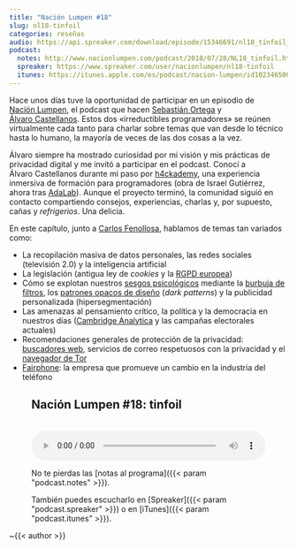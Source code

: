 ```yaml
---
title: "Nación Lumpen #18"
slug: nl18-tinfoil
categories: reseñas
audio: https://api.spreaker.com/download/episode/15346691/nl18_tinfoil_exported.mp3
podcast:
  notes: http://www.nacionlumpen.com/podcast/2018/07/28/NL18_tinfoil.html
  spreaker: https://www.spreaker.com/user/nacionlumpen/nl18-tinfoil
  itunes: https://itunes.apple.com/es/podcast/nacion-lumpen/id1023465004?l=en&mt=2
---
```


Hace unos días tuve la oportunidad de participar en un episodio de [Nación&nbsp;Lumpen][nación-lumpen], el podcast que hacen [Sebastián&nbsp;Ortega][sebas-ortega] y [Álvaro&nbsp;Castellanos][álvaro-castellanos]. Estos dos «irreductibles programadores» se reúnen virtualmente cada tanto para charlar sobre temas que van desde lo técnico hasta lo humano, la mayoría de veces de las dos cosas a la vez.

Álvaro siempre ha mostrado curiosidad por mi visión y mis prácticas de privacidad digital y me invitó a participar en el podcast. Conocí a Álvaro&nbsp;Castellanos durante mi paso por [h4ckademy][h4ckademy], una experiencia inmersiva de formación para programadores (obra de Israel&nbsp;Gutiérrez, ahora tras [AdaLab][adalab]). Aunque el proyecto terminó, la comunidad siguió en contacto compartiendo consejos, experiencias, charlas y, por supuesto, cañas y _refrigerios_. Una delicia.

En este capítulo, junto a [Carlos&nbsp;Fenollosa][carlos-fenollosa], hablamos de temas tan variados como:

 - La recopilación masiva de datos personales, las redes sociales (televisión 2.0) y la inteligencia artificial
 - La legislación (antigua ley de _cookies_ y la [RGPD europea][wes-rgpd])
 - Cómo se explotan nuestros [sesgos psicológicos][wes-sesgo-cognitivo] mediante la [burbuja de filtros][wes-burbuja-de-filtros], los [patrones opacos de diseño][wen-dark-pattern] (_dark patterns_) y la publicidad personalizada (hipersegmentación)
 - Las amenazas al pensamiento crítico, la política y la democracia en nuestros días ([Cambridge Analytica][wes-cambridge-analytica] y las campañas electorales actuales)
 - Recomendaciones generales de protección de la privacidad: [buscadores web][wes-motor-de-búsqueda], servicios de correo respetuosos con la privacidad y el [navegador de Tor][wen-tor-browser]
 - [Fairphone][wes-fairphone]: la empresa que promueve un cambio en la industria del teléfono

<figure>
  <figure></figure>

## Nación&nbsp;Lumpen #18: tinfoil
  <br>

  <audio preload="metadata" controls style="width: 100%;">
    <source type="audio/mpeg" src="{{< param audio >}}" />
  </audio>

  No te pierdas las [notas al programa]({{< param "podcast.notes" >}}).

  También puedes escucharlo en [Spreaker]({{< param "podcast.spreaker" >}}) o en [iTunes]({{< param "podcast.itunes" >}}).
</figure>

~{{< author >}}



[nación-lumpen]: http://nacionlumpen.com
[sebas-ortega]: https://sortega.github.io/about/
[álvaro-castellanos]: https://github.com/alvarocaste

[h4ckademy]: https://www.h4ckademy.com/
[adalab]: http://adalab.es/
[gootyfer]: https://www.israelgutierrez.es/

[carlos-fenollosa]: https://cfenollosa.com/about.html

[wes-sesgo-cognitivo]: https://es.wikipedia.org/wiki/Sesgo_cognitivo
[wes-burbuja-de-filtros]: https://es.wikipedia.org/wiki/Burbuja_de_filtro
[wen-dark-pattern]: https://en.wikipedia.org/wiki/Dark_pattern
[wes-rgpd]: https://es.wikipedia.org/wiki/RGPD
[wes-cambridge-analytica]: https://es.wikipedia.org/wiki/Cambridge_Analytica#Esc%C3%A1ndalo_de_Facebook
[wen-tor-browser]: https://en.wikipedia.org/wiki/Tor_(anonymity_network)#Tor_Browser
[wes-motor-de-búsqueda]: https://es.wikipedia.org/wiki/Buscador_web
[wes-fairphone]: https://es.wikipedia.org/wiki/Fairphone
